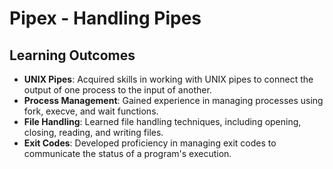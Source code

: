 # Pipex - Handling Pipes

## Learning Outcomes

- **UNIX Pipes**: Acquired skills in working with UNIX pipes to connect the output of one process to the input of another.
- **Process Management**: Gained experience in managing processes using fork, execve, and wait functions.
- **File Handling**: Learned file handling techniques, including opening, closing, reading, and writing files.
- **Exit Codes**: Developed proficiency in managing exit codes to communicate the status of a program's execution.
